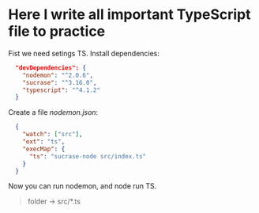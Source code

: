 # Here I write all important TypeScript file to practice

Fist we need setings TS. Install dependencies:

```json
  "devDependencies": {
    "nodemon": "^2.0.6",
    "sucrase": "^3.16.0",
    "typescript": "^4.1.2"
  }
```

Create a file _nodemon.json_:

```json
  {
    "watch": ["src"],
    "ext": "ts",
    "execMap": {
      "ts": "sucrase-node src/index.ts"
    } 
  }
```

Now you can run nodemon, and node run TS.

> folder -> src/*.ts